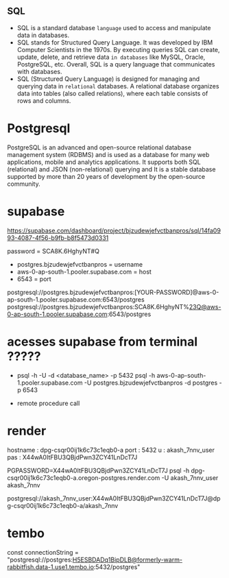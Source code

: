 ## SQL
- SQL is a standard database `language` used to access and manipulate data in databases. 
- SQL stands for Structured Query Language. It was developed by IBM Computer Scientists in the 1970s. By executing queries SQL can create, update, delete, and retrieve data `in databases` like MySQL, Oracle, PostgreSQL, etc. Overall, SQL is a query language that communicates with databases.
- SQL (Structured Query Language) is designed for managing and querying data in `relational` databases. A relational database organizes data into tables (also called relations), where each table consists of rows and columns.

# Postgresql
PostgreSQL is an advanced and open-source relational database management system (RDBMS) and is used as a database for many web applications, mobile and analytics applications. It supports both SQL (relational) and JSON (non-relational) querying and It is a stable database supported by more than 20 years of development by the open-source community.

<!-- # ElephantSQL - PostGresql AAS  -->
<!-- // psql -h trumpet.db.elephantsql.com -p 5432 -U wzsxsnxg  -->

# supabase 
https://supabase.com/dashboard/project/bjzudewjefvctbanpros/sql/14fa0993-4087-4f56-b9fb-b8f5473d0331

password =  SCA8K.6HghyNT#Q
- postgres.bjzudewjefvctbanpros = username 
- aws-0-ap-south-1.pooler.supabase.com = host
- 6543 = port

postgresql://postgres.bjzudewjefvctbanpros:[YOUR-PASSWORD]@aws-0-ap-south-1.pooler.supabase.com:6543/postgres
postgresql://postgres.bjzudewjefvctbanpros:SCA8K.6HghyNT%23Q@aws-0-ap-south-1.pooler.supabase.com:6543/postgres

# acesses supabase from terminal ?????

- psql -h <host> -U <username> -d <database_name> -p 5432
psql -h aws-0-ap-south-1.pooler.supabase.com -U postgres.bjzudewjefvctbanpros -d postgres -p 6543

- remote procedure call

# render
hostname : dpg-csqr00ij1k6c73c1eqb0-a
port : 5432
u : akash_7nnv_user
pas : X44wA0ItFBU3QBjdPwn3ZCY41LnDcT7J

PGPASSWORD=X44wA0ItFBU3QBjdPwn3ZCY41LnDcT7J psql -h dpg-csqr00ij1k6c73c1eqb0-a.oregon-postgres.render.com -U akash_7nnv_user akash_7nnv

postgresql://akash_7nnv_user:X44wA0ItFBU3QBjdPwn3ZCY41LnDcT7J@dpg-csqr00ij1k6c73c1eqb0-a/akash_7nnv

# tembo
const connectionString = "postgresql://postgres:H5ESBDADq1BipDLB@formerly-warm-rabbitfish.data-1.use1.tembo.io:5432/postgres"

